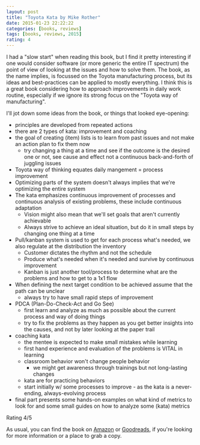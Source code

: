 ```yaml
---
layout: post
title: "Toyota Kata by Mike Rother"
date: 2015-01-23 22:22:22
categories: [books, reviews]
tags: [books, reviews, 2015]
rating: 4
---
```


I had a "slow start" when reading this book, but I find it pretty interesting if one would consider software (or more generic the entire IT spectrum) the point of view of looking at the issues and how to solve them.
The book, as the name implies, is focussed on the Toyota manufacturing process, but its ideas and best-practices can be applied to mostly everything.
I think this is a great book considering how to approach improvements in daily work routine, especially if we ignore its strong focus on the "Toyota way of manufacturing".

I'll jot down some ideas from the book, or things that looked eye-opening:

* principles are developed from repeated actions
* there are 2 types of kata: improvement and coaching
* the goal of creating (item) lists is to learn from past issues and not make an action plan to fix them now
    * try changing a thing at a time and see if the outcome is the desired one or not, see cause and effect not a continuous back-and-forth of juggling issues
* Toyota way of thinking equates daily mangement = process improvement
* Optimizing parts of the system doesn't always implies that we're optimizing the entire system
* The kata emphasizes continuous improvement of processes and continuous analysis of existing problems, these include continuous adaptation
    * Vision might also mean that we'll set goals that aren't currently achievable
    * Always strive to achieve an ideal situation, but do it in small steps by changing one thing at a time
* Pull/kanban system is used to get for each process what's needed, we also regulate at the distribution the inventory
    * Customer dictates the rhythm and not the schedule
    * Produce what's needed when it's needed and survive by continuous improvement
    * Kanban is just another tool/process to determine what are the problems and how to get to a 1x1 flow
* When defining the next target condition to be achieved assume that the path can be unclear
    * always try to have small rapid steps of improvement
* PDCA (Plan-Do-Check-Act and Go See)
    * first learn and analyze as much as possible about the current process and way of doing things
    * try to fix the problems as they happen as you get better insights into the causes, and not by later looking at the paper trail
* coaching kata
    * the mentee is expected to make small mistakes while learning
    * first hand experience and evaluation of the problems is VITAL in learning
    * classroom behavior won't change people behavior
        * we might get awareness through trainings but not long-lasting changes
    * kata are for practicing behaviors
    * start initially w/ some processes to improve - as the kata is a never-ending, always-evolving process
* final part presents some hands-on examples on what kind of metrics to look for and some small guides on how to analyze some (kata) metrics

Rating 4/5

As usual, you can find the book on [Amazon] or [Goodreads], if you're looking for more information or a place to grab a copy.

[Amazon]: http://www.amazon.com/Toyota-Kata-Managing-Improvement-Adaptiveness/dp/0071635238
[Goodreads]: https://www.goodreads.com/book/show/9904353-toyota-kata
